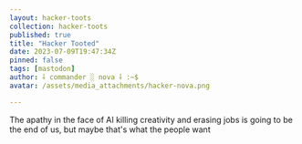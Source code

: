 ```yaml
---
layout: hacker-toots
collection: hacker-toots
published: true
title: "Hacker Tooted"
date: 2023-07-09T19:47:34Z
pinned: false
tags: [mastodon]
author: ⸸ commander ░ nova ⸸ :~$
avatar: /assets/media_attachments/hacker-nova.png

---
```


<p>The apathy in the face of AI killing creativity and erasing jobs is going to be the end of us, but maybe that&#39;s what the people want</p>


